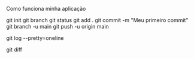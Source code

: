 Como funciona minha aplicação


git init
git branch
git status
git add .
git commit -m "Meu primeiro commit"
git branch -u main
git push -u origin main

git log --pretty=oneline

git diff